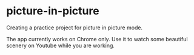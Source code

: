 # picture-in-picture

Creating a practice project for picture in picture mode.

The app currently works on Chrome only. Use it to watch some beautiful scenery on Youtube while you are working. 